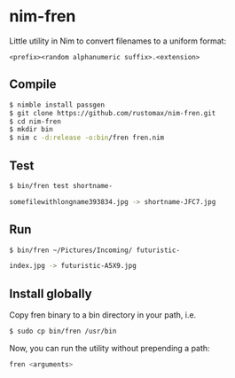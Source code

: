 # nim-fren

Little utility in Nim to convert filenames to a uniform format:

```
<prefix><random alphanumeric suffix>.<extension>
```

## Compile

```sh
$ nimble install passgen
$ git clone https://github.com/rustomax/nim-fren.git
$ cd nim-fren
$ mkdir bin
$ nim c -d:release -o:bin/fren fren.nim
```

## Test

```sh
$ bin/fren test shortname-

somefilewithlongname393834.jpg -> shortname-JFC7.jpg
```

## Run

```sh
$ bin/fren ~/Pictures/Incoming/ futuristic-

index.jpg -> futuristic-A5X9.jpg
```

## Install globally

Copy fren binary to a bin directory in your path, i.e.

```sh
$ sudo cp bin/fren /usr/bin
```

Now, you can run the utility without prepending a path:

```sh
fren <arguments>
```
